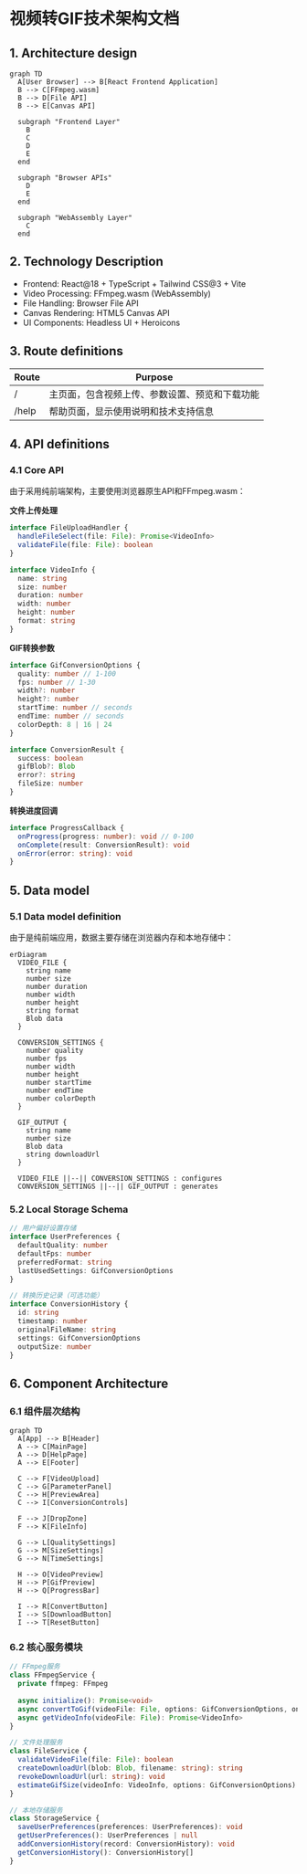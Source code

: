 # 视频转GIF技术架构文档

## 1. Architecture design

```mermaid
graph TD
  A[User Browser] --> B[React Frontend Application]
  B --> C[FFmpeg.wasm]
  B --> D[File API]
  B --> E[Canvas API]
  
  subgraph "Frontend Layer"
    B
    C
    D
    E
  end
  
  subgraph "Browser APIs"
    D
    E
  end
  
  subgraph "WebAssembly Layer"
    C
  end
```

## 2. Technology Description

- Frontend: React@18 + TypeScript + Tailwind CSS@3 + Vite
- Video Processing: FFmpeg.wasm (WebAssembly)
- File Handling: Browser File API
- Canvas Rendering: HTML5 Canvas API
- UI Components: Headless UI + Heroicons

## 3. Route definitions

| Route | Purpose |
|-------|----------|
| / | 主页面，包含视频上传、参数设置、预览和下载功能 |
| /help | 帮助页面，显示使用说明和技术支持信息 |

## 4. API definitions

### 4.1 Core API

由于采用纯前端架构，主要使用浏览器原生API和FFmpeg.wasm：

**文件上传处理**
```typescript
interface FileUploadHandler {
  handleFileSelect(file: File): Promise<VideoInfo>
  validateFile(file: File): boolean
}

interface VideoInfo {
  name: string
  size: number
  duration: number
  width: number
  height: number
  format: string
}
```

**GIF转换参数**
```typescript
interface GifConversionOptions {
  quality: number // 1-100
  fps: number // 1-30
  width?: number
  height?: number
  startTime: number // seconds
  endTime: number // seconds
  colorDepth: 8 | 16 | 24
}

interface ConversionResult {
  success: boolean
  gifBlob?: Blob
  error?: string
  fileSize: number
}
```

**转换进度回调**
```typescript
interface ProgressCallback {
  onProgress(progress: number): void // 0-100
  onComplete(result: ConversionResult): void
  onError(error: string): void
}
```

## 5. Data model

### 5.1 Data model definition

由于是纯前端应用，数据主要存储在浏览器内存和本地存储中：

```mermaid
erDiagram
  VIDEO_FILE {
    string name
    number size
    number duration
    number width
    number height
    string format
    Blob data
  }
  
  CONVERSION_SETTINGS {
    number quality
    number fps
    number width
    number height
    number startTime
    number endTime
    number colorDepth
  }
  
  GIF_OUTPUT {
    string name
    number size
    Blob data
    string downloadUrl
  }
  
  VIDEO_FILE ||--|| CONVERSION_SETTINGS : configures
  CONVERSION_SETTINGS ||--|| GIF_OUTPUT : generates
```

### 5.2 Local Storage Schema

```typescript
// 用户偏好设置存储
interface UserPreferences {
  defaultQuality: number
  defaultFps: number
  preferredFormat: string
  lastUsedSettings: GifConversionOptions
}

// 转换历史记录（可选功能）
interface ConversionHistory {
  id: string
  timestamp: number
  originalFileName: string
  settings: GifConversionOptions
  outputSize: number
}
```

## 6. Component Architecture

### 6.1 组件层次结构

```mermaid
graph TD
  A[App] --> B[Header]
  A --> C[MainPage]
  A --> D[HelpPage]
  A --> E[Footer]
  
  C --> F[VideoUpload]
  C --> G[ParameterPanel]
  C --> H[PreviewArea]
  C --> I[ConversionControls]
  
  F --> J[DropZone]
  F --> K[FileInfo]
  
  G --> L[QualitySettings]
  G --> M[SizeSettings]
  G --> N[TimeSettings]
  
  H --> O[VideoPreview]
  H --> P[GifPreview]
  H --> Q[ProgressBar]
  
  I --> R[ConvertButton]
  I --> S[DownloadButton]
  I --> T[ResetButton]
```

### 6.2 核心服务模块

```typescript
// FFmpeg服务
class FFmpegService {
  private ffmpeg: FFmpeg
  
  async initialize(): Promise<void>
  async convertToGif(videoFile: File, options: GifConversionOptions, onProgress: ProgressCallback): Promise<ConversionResult>
  async getVideoInfo(videoFile: File): Promise<VideoInfo>
}

// 文件处理服务
class FileService {
  validateVideoFile(file: File): boolean
  createDownloadUrl(blob: Blob, filename: string): string
  revokeDownloadUrl(url: string): void
  estimateGifSize(videoInfo: VideoInfo, options: GifConversionOptions): number
}

// 本地存储服务
class StorageService {
  saveUserPreferences(preferences: UserPreferences): void
  getUserPreferences(): UserPreferences | null
  addConversionHistory(record: ConversionHistory): void
  getConversionHistory(): ConversionHistory[]
}
```